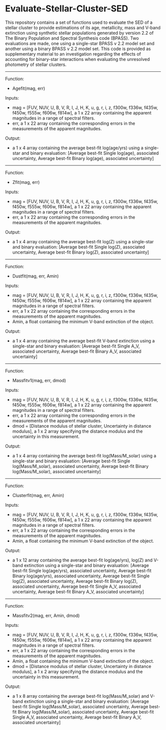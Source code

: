 # Evaluate-Stellar-Cluster-SED
This repository contains a set of functions used to evaluate the SED of a stellar cluster to provide estimations of its age, metallicity, mass and V-band extinction using synthetic stellar populations generated by version 2.2 of The Binary Population and Spectral Synthesis code (BPASS). Two evaluations are made, one using a single-star BPASS v 2.2 model set and another using a binary BPASS v 2.2 model set. This code is provided as supplementary material to an investigation regarding the effects of accounting for binary-star interactions when evaluating the unresolved photometry of stellar clusters.

**********

Function: 
 - Agefit(mag, err)

Inputs:
 - mag  = [FUV, NUV, U, B, V, R, I, J, H, K, u, g, r, i, z, f300w, f336w, f435w, f450w, f555w, f606w, f814w], a 1 x 22 array containing    the apparent magnitudes in a range of spectral filters.
 - err, a 1 x 22 array containing the corresponding errors in the measurements of the apparent magnitudes.

Output:
 - a 1 x 4 array
   containing the average best-fit log(age/yrs) using a single-star and binary evaluation: [Average best-fit Single log(age), associated    uncertainty, Average best-fit Binary log(age), associated uncertainty]

**********

Function: 
 - Zfit(mag, err)
 
Inputs:
 - mag  = [FUV, NUV, U, B, V, R, I, J, H, K, u, g, r, i, z, f300w, f336w, f435w, f450w, f555w, f606w, f814w], a 1 x 22 array containing    the apparent magnitudes in a range of spectral filters.
 - err, a 1 x 22 array containing the corresponding errors in the measurements of the apparent magnitudes.

Output:
 - a 1 x 4 array containing the average best-fit log(Z) using a single-star and binary evaluation: [Average best-fit Single log(Z),        associated uncertainty, Average best-fit Binary log(Z), associated uncertainty]
 
**********
 
Function: 
 - Dustfit(mag, err, Amin)
 
Inputs:
 - mag  = [FUV, NUV, U, B, V, R, I, J, H, K, u, g, r, i, z, f300w, f336w, f435w, f450w, f555w, f606w, f814w], a 1 x 22 array containing    the apparent magnitudes in a range of spectral filters.
 - err, a 1 x 22 array containing the corresponding errors in the measurements of the apparent magnitudes.
 - Amin, a float containing the minimum V-band extinction of the object.

Output:
 - a 1 x 4 array containing the average best-fit V-band extinction using a single-star and binary evaluation: [Average best-fit Single      A_V, associated uncertainty, Average best-fit Binary A_V, associated uncertainty]
 
**********
 
Function: 
 - Massfitv1(mag, err, dmod)
 
Inputs:
 - mag  = [FUV, NUV, U, B, V, R, I, J, H, K, u, g, r, i, z, f300w, f336w, f435w, f450w, f555w, f606w, f814w], a 1 x 22 array containing      the apparent magnitudes in a range of spectral filters.
 - err, a 1 x 22 array containing the corresponding errors in the measurements of the apparent magnitudes.
 - dmod = [Distance modulus of stellar cluster, Uncertainty in distance modulus], a 1 x 2 array specifying the distance modulus and the    uncertainty in this measurement.

Output:
 - a 1 x 4 array containing the average best-fit log(Mass/M_solar) using a single-star and binary evaluation: [Average best-fit Single      log(Mass/M_solar), associated uncertainty, Average best-fit Binary log(Mass/M_solar), associated uncertainty]

**********

Function: 
 - Clusterfit(mag, err, Amin)

Inputs:
 - mag  = [FUV, NUV, U, B, V, R, I, J, H, K, u, g, r, i, z, f300w, f336w, f435w, f450w, f555w, f606w, f814w], a 1 x 22 array containing    the apparent magnitudes in a range of spectral filters.
 - err, a 1 x 22 array containing the corresponding errors in the measurements of the apparent magnitudes.
 - Amin, a float containing the minimum V-band extinction of the object.

Output:
 - a 1 x 12 array containing the average best-fit log(age/yrs), log(Z) and V-band extinction using a single-star and binary evaluation:    [Average best-fit Single log(age/yrs), associated uncertainty, Average best-fit Binary log(age/yrs), associated uncertainty, Average    best-fit Single log(Z), associated uncertainty, Average best-fit Binary log(Z), associated uncertainty, Average best-fit Single A_V,    associated uncertainty, Average best-fit Binary A_V, associated uncertainty]
 
**********
 
 Function: 
 - Massfitv2(mag, err, Amin, dmod)

Inputs:
 - mag  = [FUV, NUV, U, B, V, R, I, J, H, K, u, g, r, i, z, f300w, f336w, f435w, f450w, f555w, f606w, f814w], a 1 x 22 array containing    the apparent magnitudes in a range of spectral filters.
 - err, a 1 x 22 array containing the corresponding errors in the measurements of the apparent magnitudes.
 - Amin, a float containing the minimum V-band extinction of the object.
 - dmod = [Distance modulus of stellar cluster, Uncertainty in distance modulus], a 1 x 2 array specifying the distance modulus and the    uncertainty in this measurement.

Output:
 - a 1 x 8 array containing the average best-fit log(Mass/M_solar) and V-band extinction using a single-star and binary evaluation:        [Average best-fit Single log(Mass/M_solar), associated uncertainty, Average best-fit Binary log(Mass/M_solar), associated                uncertainty, Average best-fit Single A_V, associated uncertainty, Average best-fit Binary A_V, associated uncertainty]
